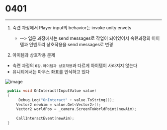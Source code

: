 # 0401  
---  

1. 숙련 과정에서 Player input의 behavior는 invoke unity envets
   - --> 입문 과정에서는 send messages로 작업이 되어있어서 숙련과정의 이이템과 인벤토리 상호작용을 send messages로 변경

2. 아이템과 상호작용 문제
 - 숙련 과정의 `6강.아이템과 상호작용`과 다르게 아이템이 사라지지 않는다
 - 유니티에서는 마우스 좌표를 인식하고 있다
 
![image](https://github.com/s8st/20240320FinalProject/assets/153998744/513d9df1-4304-4cf7-8d37-d625335a0268)


 ```cpp
  public void OnInteract(InputValue value)
  {
       Debug.Log("OnInteract" + value.ToString());
      Vector2 newAim = value.Get<Vector2>(); 
      Vector2 worldPos = _camera.ScreenToWorldPoint(newAim); 
                                                          
      CallInteractEvent(newAim);
  }

 ```



